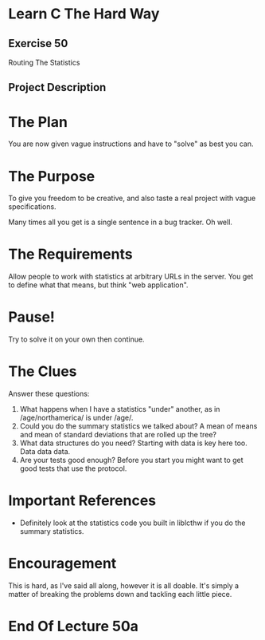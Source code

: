Learn C The Hard Way
=======

Exercise 50
----

Routing The Statistics

Project Description
----



The Plan
====

You are now given vague instructions and have to "solve" as best you can.



The Purpose
====

To give you freedom to be creative, and also taste a real project with vague
specifications.

Many times all you get is a single sentence in a bug tracker. Oh well.



The Requirements
====

Allow people to work with statistics at arbitrary URLs in the server.
You get to define what that means, but think "web application".



Pause!
====

Try to solve it on your own then continue.



The Clues
====

Answer these questions:

1. What happens when I have a statistics "under" another, as in /age/northamerica/ is under /age/.
2. Could you do the summary statistics we talked about?  A mean of means and mean of standard deviations that are rolled up the tree?
3. What data structures do you need?  Starting with data is key here too. Data data data.
4. Are your tests good enough?  Before you start you might want to get good tests that use the protocol.



Important References
====

* Definitely look at the statistics code you built in liblcthw if you do the summary statistics.



Encouragement
====

This is hard, as I've said all along, however it is all doable. It's simply a matter of breaking the problems down and tackling each little piece.



End Of Lecture 50a
=====


